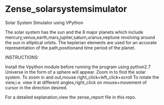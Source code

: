 # Zense_solarsystemsimulator
Solar System Simulator using VPython

The solar system has the sun and the 8 major planets which include mercury,venus,earth,mars,jupiter,saturn,uranus,neptune revolving around the sun in elliptical orbits.
The keplerian elements are used for an accurate representation of the path,positionand time period of the planet.

INSTRUCTIONS:

Install the Vpython module before running the program using python2.7
Universe in the form of a sphere will appear.
Zoom in to find the solar system.
To zoom in and out,mouse right_click+left_click+scroll
To rotate the view,i.e. view it at different angles,right_click on mouse+movement of cursor in the direction desired.

For a detailed explanation,view the zense_report file in this repo.








